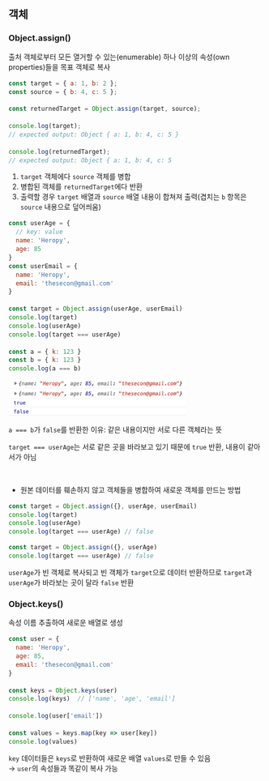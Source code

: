 ## 객체

### Object.assign()

출처 객체로부터 모든 열거할 수 있는(enumerable) 하나 이상의 속성(own properties)들을 목표 객체로 복사

```jsx
const target = { a: 1, b: 2 };
const source = { b: 4, c: 5 };

const returnedTarget = Object.assign(target, source);

console.log(target);
// expected output: Object { a: 1, b: 4, c: 5 }

console.log(returnedTarget);
// expected output: Object { a: 1, b: 4, c: 5 
```

1. `target` 객체에다 `source` 객체를 병합
2. 병합된 객체를 `returnedTarget`에다 반환
3. 출력할 경우 `target` 배열과 `source` 배열 내용이 합쳐져 출력(겹치는 `b` 항목은 `source` 내용으로 덮어씌움)

```jsx
const userAge = {
  // key: value
  name: 'Heropy',
  age: 85
}
const userEmail = {
  name: 'Heropy',
  email: 'thesecon@gmail.com'
}

const target = Object.assign(userAge, userEmail)
console.log(target)
console.log(userAge)
console.log(target === userAge)

const a = { k: 123 }
const b = { k: 123 }
console.log(a === b)
```

<img src = "../images/5-5-1.png" width="350px" />


`a === b`가 `false`를 반환한 이유: 같은 내용이지만 서로 다른 객체라는 뜻

`target === userAge`는 서로 같은 곳을 바라보고 있기 때문에 `true` 반환, 내용이 같아서가 아님  

<br/>

- 원본 데이터를 훼손하지 않고 객체들을 병합하여 새로운 객체를 만드는 방법

```jsx
const target = Object.assign({}, userAge, userEmail)
console.log(target)
console.log(userAge)
console.log(target === userAge) // false
```

```jsx
const target = Object.assign({}, userAge)
console.log(target === userAge) // false
```

`userAge`가 빈 객체로 복사되고 빈 객체가 `target`으로 데이터 반환하므로 `target`과 `userAge`가 바라보는 곳이 달라 `false` 반환


### Object.keys()

속성 이름 추출하여 새로운 배열로 생성

```jsx
const user = {
  name: 'Heropy',
  age: 85,
  email: 'thesecon@gmail.com'
}

const keys = Object.keys(user)
console.log(keys)  // ['name', 'age', 'email']

console.log(user['email'])

const values = keys.map(key => user[key])
console.log(values)
```

`key` 데이터들은 `keys`로 반환하여 새로운 배열 `values`로 만들 수 있음  
→ `user`의 속성들과 똑같이 복사 가능
